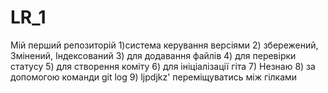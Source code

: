 # LR_1 
Мій перший репозиторій
1)система керування версіями
2) збережений, Змінений, Індексований
3) для додавання файлів
4) для перевірки статусу
5) для створення коміту
6) для ініціалізації гіта
7) Незнаю
8) за допомогою команди git log 
9) ljpdjkz' переміщуватись між гілками
